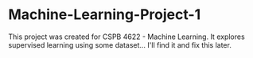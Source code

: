 # Machine-Learning-Project-1
This project was created for CSPB 4622 - Machine Learning. It explores supervised learning using some dataset... I'll find it and fix this later.
